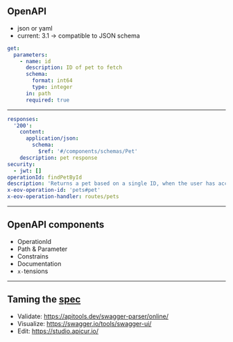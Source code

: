 ## OpenAPI

- json or yaml
- current: 3.1 -> compatible to JSON schema

```yaml
get:
  parameters:
    - name: id
      description: ID of pet to fetch
      schema:
        format: int64
        type: integer
      in: path
      required: true
```

---

```yaml
responses:
  '200':
    content:
      application/json:
        schema:
          $ref: '#/components/schemas/Pet'
    description: pet response
security:
  - jwt: []
operationId: findPetById
description: 'Returns a pet based on a single ID, when the user has access'
x-eov-operation-id: 'pets#pet'
x-eov-operation-handler: routes/pets
```

---

## OpenAPI components

- OperationId
- Path & Parameter
- Constrains
- Documentation
- `x-`tensions

---

## Taming the [spec](https://spec.openapis.org/oas/latest.html)

- Validate: https://apitools.dev/swagger-parser/online/
- Visualize: https://swagger.io/tools/swagger-ui/
- Edit: https://studio.apicur.io/
